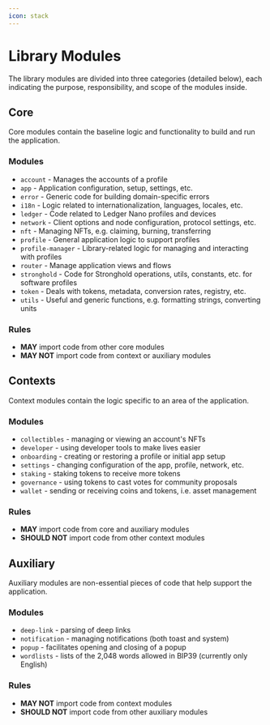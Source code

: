 ```yaml
---
icon: stack
---
```


# Library Modules

The library modules are divided into three categories (detailed below), each indicating the purpose, responsibility, and scope of the modules inside.

## Core

Core modules contain the baseline logic and functionality to build and run the application.

### Modules

- `account` - Manages the accounts of a profile
- `app` - Application configuration, setup, settings, etc.
- `error` - Generic code for building domain-specific errors
- `i18n` - Logic related to internationalization, languages, locales, etc.
- `ledger` - Code related to Ledger Nano profiles and devices
- `network` - Client options and node configuration, protocol settings, etc.
- `nft` - Managing NFTs, e.g. claiming, burning, transferring
- `profile` - General application logic to support profiles
- `profile-manager` - Library-related logic for managing and interacting with profiles
- `router` - Manage application views and flows
- `stronghold` - Code for Stronghold operations, utils, constants, etc. for software profiles
- `token` - Deals with tokens, metadata, conversion rates, registry, etc.
- `utils` - Useful and generic functions, e.g. formatting strings, converting units

### Rules

- **MAY** import code from other core modules
- **MAY NOT** import code from context or auxiliary modules

## Contexts

Context modules contain the logic specific to an area of the application.

### Modules

- `collectibles` - managing or viewing an account's NFTs
- `developer` - using developer tools to make lives easier
- `onboarding` - creating or restoring a profile or initial app setup
- `settings` - changing configuration of the app, profile, network, etc.
- `staking` - staking tokens to receive more tokens
- `governance` - using tokens to cast votes for community proposals
- `wallet` - sending or receiving coins and tokens, i.e. asset management

### Rules

- **MAY** import code from core and auxiliary modules
- **SHOULD NOT** import code from other context modules

## Auxiliary

Auxiliary modules are non-essential pieces of code that help support the application.

### Modules

- `deep-link` - parsing of deep links
- `notification` - managing notifications (both toast and system)
- `popup` - facilitates opening and closing of a popup
- `wordlists` - lists of the 2,048 words allowed in BIP39 (currently only English)

### Rules

- **MAY NOT** import code from context modules
- **SHOULD NOT** import code from other auxiliary modules
